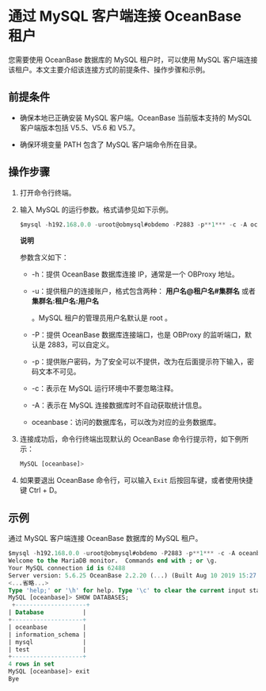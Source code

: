 通过 MySQL 客户端连接 OceanBase 租户 
================================================

您需要使用 OceanBase 数据库的 MySQL 租户时，可以使用 MySQL 客户端连接该租户。本文主要介绍该连接方式的前提条件、操作步骤和示例。

前提条件 
-------------------------

* 确保本地已正确安装 MySQL 客户端。OceanBase 当前版本支持的 MySQL 客户端版本包括 V5.5、V5.6 和 V5.7。

  

* 确保环境变量 PATH 包含了 MySQL 客户端命令所在目录。

  




操作步骤 
-------------------------

1. 打开命令行终端。

   

2. 输入 MySQL 的运行参数。格式请参见如下示例。

   ```sql
   $mysql -h192.168.0.0 -uroot@obmysql#obdemo -P2883 -p**1*** -c -A oceanbase
   ```

   
   **说明**

   参数含义如下：
   * -h：提供 OceanBase 数据库连接 IP，通常是一个 OBProxy 地址。

     
   
   * -u：提供租户的连接账户，格式包含两种： **用户名@租户名#集群名** 或者 **集群名:租户名:用户名** 

     。MySQL 租户的管理员用户名默认是 root 。
     
   
   * -P：提供 OceanBase 数据库连接端口，也是 OBProxy 的监听端口，默认是 2883，可以自定义。

     
   
   * -p：提供账户密码，为了安全可以不提供，改为在后面提示符下输入，密码文本不可见。

     
   
   * -c：表示在 MySQL 运行环境中不要忽略注释。

     
   
   * -A：表示在 MySQL 连接数据库时不自动获取统计信息。

     
   
   * oceanbase：访问的数据库名，可以改为对应的业务数据库。

     
   

   
   

3. 连接成功后，命令行终端出现默认的 OceanBase 命令行提示符，如下例所示：

   ```sql
   MySQL [oceanbase]>
   ```

   

4. 如果要退出 OceanBase 命令行，可以输入 `Exit` 后按回车键，或者使用快捷键 Ctrl + D。

   




示例 
-----------------------

通过 MySQL 客户端连接 OceanBase 数据库的 MySQL 租户。

```sql
$mysql -h192.168.0.0 -uroot@obmysql#obdemo -P2883 -p**1*** -c -A oceanbase 
Welcome to the MariaDB monitor.  Commands end with ; or \g. 
Your MySQL connection id is 62488 
Server version: 5.6.25 OceanBase 2.2.20 (...) (Built Aug 10 2019 15:27:33) 
<...省略...> 
Type 'help;' or '\h' for help. Type '\c' to clear the current input statement. 
MySQL [oceanbase]> SHOW DATABASES;
 +--------------------+ 
| Database           | 
+--------------------+ 
| oceanbase          | 
| information_schema | 
| mysql              | 
| test               | 
+--------------------+ 
4 rows in set 
MySQL [oceanbase]> exit 
Bye
```


